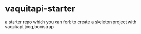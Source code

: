 # vaquitapi-starter
a starter repo which you can fork to create a skeleton project with vaquitapi,jooq,bootstrap
